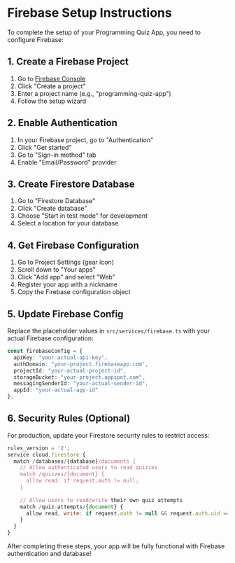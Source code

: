 # Firebase Setup Instructions

To complete the setup of your Programming Quiz App, you need to configure Firebase:

## 1. Create a Firebase Project

1. Go to [Firebase Console](https://console.firebase.google.com/)
2. Click "Create a project"
3. Enter a project name (e.g., "programming-quiz-app")
4. Follow the setup wizard

## 2. Enable Authentication

1. In your Firebase project, go to "Authentication"
2. Click "Get started"
3. Go to "Sign-in method" tab
4. Enable "Email/Password" provider

## 3. Create Firestore Database

1. Go to "Firestore Database"
2. Click "Create database"
3. Choose "Start in test mode" for development
4. Select a location for your database

## 4. Get Firebase Configuration

1. Go to Project Settings (gear icon)
2. Scroll down to "Your apps"
3. Click "Add app" and select "Web"
4. Register your app with a nickname
5. Copy the Firebase configuration object

## 5. Update Firebase Config

Replace the placeholder values in `src/services/firebase.ts` with your actual Firebase configuration:

```typescript
const firebaseConfig = {
  apiKey: "your-actual-api-key",
  authDomain: "your-project.firebaseapp.com",
  projectId: "your-actual-project-id",
  storageBucket: "your-project.appspot.com",
  messagingSenderId: "your-actual-sender-id",
  appId: "your-actual-app-id"
};
```

## 6. Security Rules (Optional)

For production, update your Firestore security rules to restrict access:

```javascript
rules_version = '2';
service cloud.firestore {
  match /databases/{database}/documents {
    // Allow authenticated users to read quizzes
    match /quizzes/{document} {
      allow read: if request.auth != null;
    }
    
    // Allow users to read/write their own quiz attempts
    match /quiz-attempts/{document} {
      allow read, write: if request.auth != null && request.auth.uid == resource.data.userId;
    }
  }
}
```

After completing these steps, your app will be fully functional with Firebase authentication and database!
